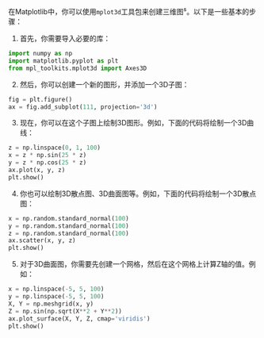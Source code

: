 在Matplotlib中，你可以使用`mplot3d`工具包来创建三维图⁵。以下是一些基本的步骤：

1. 首先，你需要导入必要的库：
  ```python
  import numpy as np
  import matplotlib.pyplot as plt
  from mpl_toolkits.mplot3d import Axes3D
  ```
2. 然后，你可以创建一个新的图形，并添加一个3D子图：
  ```python
  fig = plt.figure()
  ax = fig.add_subplot(111, projection='3d')
  ```
3. 现在，你可以在这个子图上绘制3D图形。例如，下面的代码将绘制一个3D曲线：
  ```python
  z = np.linspace(0, 1, 100)
  x = z * np.sin(25 * z)
  y = z * np.cos(25 * z)
  ax.plot(x, y, z)
  plt.show()
  ```
4. 你也可以绘制3D散点图、3D曲面图等。例如，下面的代码将绘制一个3D散点图：
  ```python
  x = np.random.standard_normal(100)
  y = np.random.standard_normal(100)
  z = np.random.standard_normal(100)
  ax.scatter(x, y, z)
  plt.show()
  ```
5. 对于3D曲面图，你需要先创建一个网格，然后在这个网格上计算Z轴的值。例如：
  ```python
  x = np.linspace(-5, 5, 100)
  y = np.linspace(-5, 5, 100)
  X, Y = np.meshgrid(x, y)
  Z = np.sin(np.sqrt(X**2 + Y**2))
  ax.plot_surface(X, Y, Z, cmap='viridis')
  plt.show()
  ```